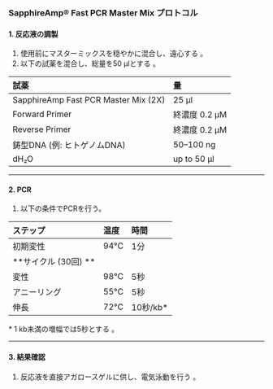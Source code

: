 ### SapphireAmp® Fast PCR Master Mix プロトコル

#### 1. 反応液の調製

1.  使用前にマスターミックスを穏やかに混合し、遠心する 。
2.  以下の試薬を混合し、総量を50 µlとする 。

| 試薬 | 量 |
| :--- | :--- |
| SapphireAmp Fast PCR Master Mix (2X) | 25 µl  |
| Forward Primer | 終濃度 0.2 µM  |
| Reverse Primer | 終濃度 0.2 µM  |
| 鋳型DNA (例: ヒトゲノムDNA) | 50–100 ng  |
| dH₂O | up to 50 µl  |

---

#### 2. PCR

1.  以下の条件でPCRを行う。

| ステップ | 温度 | 時間 |
| :--- | :--- | :--- |
| 初期変性 | 94°C | 1分  |
| **サイクル (30回) ** | | |
| 変性 | 98°C | 5秒  |
| アニーリング | 55°C | 5秒  |
| 伸長 | 72°C | 10秒/kb*  |

\* 1 kb未満の増幅では5秒とする 。

---

#### 3. 結果確認

1.  反応液を直接アガロースゲルに供し、電気泳動を行う 。
